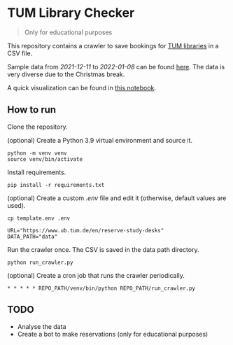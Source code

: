 # TUM Library Checker

> Only for educational purposes

This repository contains a crawler to save bookings for [TUM libraries](https://www.ub.tum.de/en/reserve-study-desks) in a CSV file.

Sample data from *2021-12-11* to *2022-01-08* can be found [here](./sample_data). The data is very diverse due to the Christmas break.

A quick visualization can be found in [this notebook](./analysis.ipynb).


## How to run

Clone the repository.

(optional) Create a Python 3.9 virtual environment and source it.
```
python -m venv venv
source venv/bin/activate
```

Install requirements.
```
pip install -r requirements.txt
```

(optional) 
Create a custom *.env* file and edit it (otherwise, default values are used).
```
cp template.env .env
```
```
URL="https://www.ub.tum.de/en/reserve-study-desks"
DATA_PATH="data"
```

Run the crawler once. The CSV is saved in the data path directory.
```
python run_crawler.py
```

(optional) Create a cron job that runs the crawler periodically.
```
* * * * * REPO_PATH/venv/bin/python REPO_PATH/run_crawler.py
```

## TODO

- Analyse the data
- Create a bot to make reservations (only for educational purposes)

